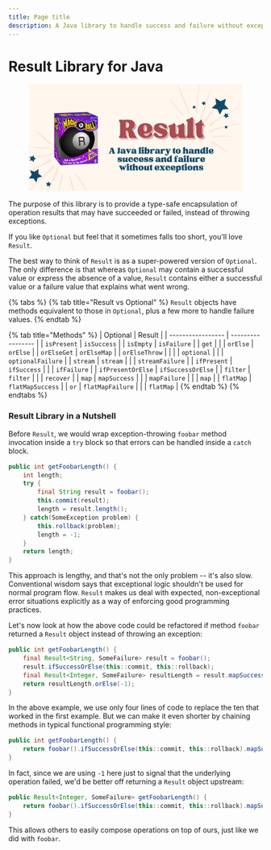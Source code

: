 ```yaml
---
title: Page title
description: A Java library to handle success and failure without exceptions
---
```


# Result Library for Java

<figure><img src="https://raw.githubusercontent.com/LeakyAbstractions/result/main/docs/result-magic-ball.png" alt=""><figcaption></figcaption></figure>

The purpose of this library is to provide a type-safe encapsulation of operation results that may have succeeded or failed, instead of throwing exceptions.

If you like `Optional` but feel that it sometimes falls too short, you'll love `Result`.

The best way to think of `Result` is as a super-powered version of `Optional`. The only difference is that whereas `Optional` may contain a successful value or express the absence of a value, `Result` contains either a successful value or a failure value that explains what went wrong.

{% tabs %}
{% tab title="Result vs Optional" %}
`Result` objects have methods equivalent to those in `Optional`, plus a few more to handle failure values.
{% endtab %}

{% tab title="Methods" %}
| Optional          | Result            |
| ----------------- | ----------------- |
| `isPresent`       | `isSuccess`       |
| `isEmpty`         | `isFailure`       |
| `get`             |                   |
| `orElse`          | `orElse`          |
| `orElseGet`       | `orElseMap`       |
| `orElseThrow`     |                   |
|                   | `optional`        |
|                   | `optionalFailure` |
| `stream`          | `stream`          |
|                   | `streamFailure`   |
| `ifPresent`       | `ifSuccess`       |
|                   | `ifFailure`       |
| `ifPresentOrElse` | `ifSuccessOrElse` |
| `filter`          | `filter`          |
|                   | `recover`         |
| `map`             | `mapSuccess`      |
|                   | `mapFailure`      |
|                   | `map`             |
| `flatMap`         | `flatMapSuccess`  |
| `or`              | `flatMapFailure`  |
|                   | `flatMap`         |
{% endtab %}
{% endtabs %}

### Result Library in a Nutshell

Before `Result`, we would wrap exception-throwing `foobar` method invocation inside a `try` block so that errors can be handled inside a `catch` block.

```java
public int getFoobarLength() {
    int length;
    try {
        final String result = foobar();
        this.commit(result);
        length = result.length();
    } catch(SomeException problem) {
        this.rollback(problem);
        length = -1;
    }
    return length;
}
```

This approach is lengthy, and that's not the only problem -- it's also slow. Conventional wisdom says that exceptional logic shouldn't be used for normal program flow. `Result` makes us deal with expected, non-exceptional error situations explicitly as a way of enforcing good programming practices.

Let's now look at how the above code could be refactored if method `foobar` returned a `Result` object instead of throwing an exception:

```java
public int getFoobarLength() {
    final Result<String, SomeFailure> result = foobar();
    result.ifSuccessOrElse(this::commit, this::rollback);
    final Result<Integer, SomeFailure> resultLength = result.mapSuccess(String::length);
    return resultLength.orElse(-1);
}
```

In the above example, we use only four lines of code to replace the ten that worked in the first example. But we can make it even shorter by chaining methods in typical functional programming style:

```java
public int getFoobarLength() {
    return foobar().ifSuccessOrElse(this::commit, this::rollback).mapSuccess(String::length).orElse(-1);
}
```

In fact, since we are using `-1` here just to signal that the underlying operation failed, we'd be better off returning a `Result` object upstream:

```java
public Result<Integer, SomeFailure> getFoobarLength() {
    return foobar().ifSuccessOrElse(this::commit, this::rollback).mapSuccess(String::length);
}
```

This allows others to easily compose operations on top of ours, just like we did with `foobar`.
